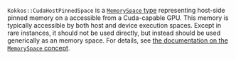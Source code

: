 `Kokkos::CudaHostPinnedSpace` is a [`MemorySpace` type](MemorySpaceConcept) representing host-side pinned memory on a accessible from a Cuda-capable GPU.  This memory is typically accessible by both host and device execution spaces.  Except in rare instances, it should not be used directly, but instead should be used generically as an memory space.  For details, see [the documentation on the `MemorySpace` concept](MemorySpaceConcept).